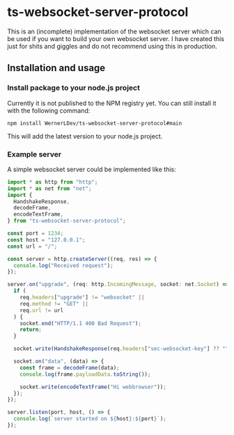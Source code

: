 # ts-websocket-server-protocol

This is an (incomplete) implementation of the websocket server which can be used if you want to build your own websocket server. I have created this just for shits and giggles and do not recommend using this in production.

## Installation and usage

### Install package to your node.js project

Currently it is not published to the NPM registry yet. You can still install it with the following command:

`npm install WernerLDev/ts-websocket-server-protocol#main`

This will add the latest version to your node.js project.

### Example server

A simple websocket server could be implemented like this:

```typescript
import * as http from "http";
import * as net from "net";
import {
  HandshakeResponse,
  decodeFrame,
  encodeTextFrame,
} from "ts-websocket-server-protocol";

const port = 1234;
const host = "127.0.0.1";
const url = "/";

const server = http.createServer((req, res) => {
  console.log("Received request");
});

server.on("upgrade", (req: http.IncomingMessage, socket: net.Socket) => {
  if (
    req.headers["upgrade"] != "websocket" ||
    req.method != "GET" ||
    req.url != url
  ) {
    socket.end("HTTP/1.1 400 Bad Request");
    return;
  }

  socket.write(HandshakeResponse(req.headers["sec-websocket-key"] ?? ""));

  socket.on("data", (data) => {
    const frame = decodeFrame(data);
    console.log(frame.payloadData.toString());

    socket.write(encodeTextFrame("Hi webbrowser"));
  });
});

server.listen(port, host, () => {
  console.log(`server started on ${host}:${port}`);
});
```
